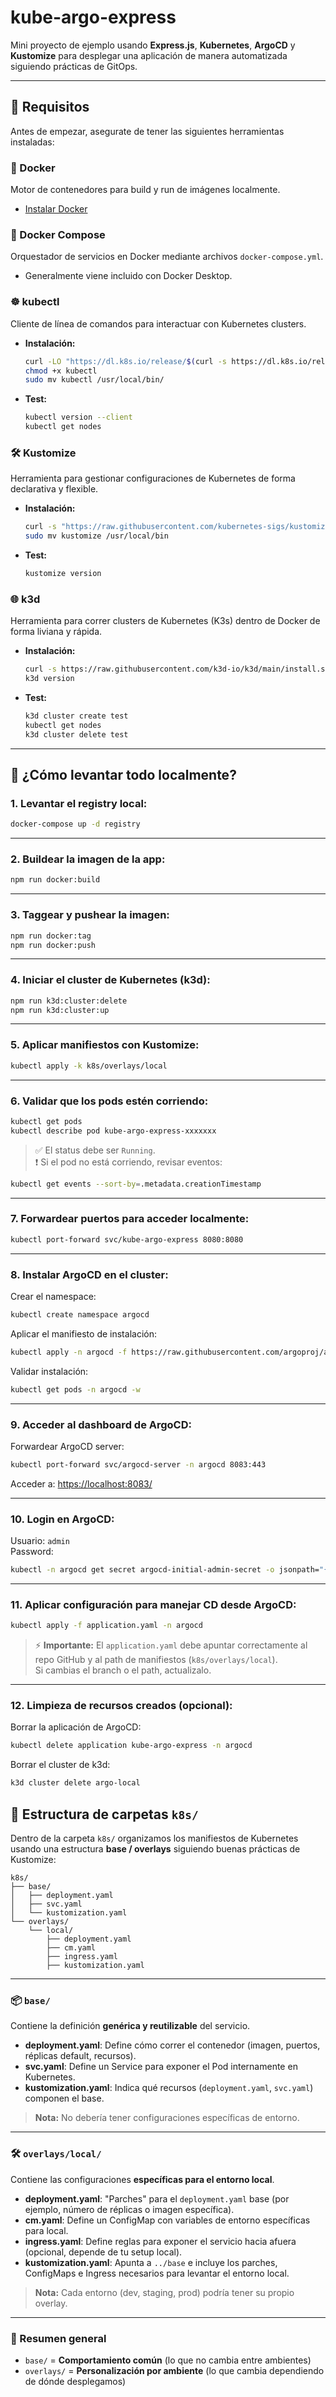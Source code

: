 # kube-argo-express

Mini proyecto de ejemplo usando **Express.js**, **Kubernetes**, **ArgoCD** y **Kustomize** para desplegar una aplicación de manera automatizada siguiendo prácticas de GitOps.

---

## 🔧 Requisitos

Antes de empezar, asegurate de tener las siguientes herramientas instaladas:

### 🐳 Docker

Motor de contenedores para build y run de imágenes localmente.

- [Instalar Docker](https://docs.docker.com/get-docker/)

### 🐙 Docker Compose

Orquestador de servicios en Docker mediante archivos `docker-compose.yml`.

- Generalmente viene incluido con Docker Desktop.

### ☸️ kubectl

Cliente de línea de comandos para interactuar con Kubernetes clusters.

- **Instalación:**

  ```bash
  curl -LO "https://dl.k8s.io/release/$(curl -s https://dl.k8s.io/release/stable.txt)/bin/linux/amd64/kubectl"
  chmod +x kubectl
  sudo mv kubectl /usr/local/bin/
  ```

- **Test:**

  ```bash
  kubectl version --client
  kubectl get nodes
  ```

### 🛠️ Kustomize

Herramienta para gestionar configuraciones de Kubernetes de forma declarativa y flexible.

- **Instalación:**

  ```bash
  curl -s "https://raw.githubusercontent.com/kubernetes-sigs/kustomize/master/hack/install_kustomize.sh" | bash
  sudo mv kustomize /usr/local/bin
  ```

- **Test:**

  ```bash
  kustomize version
  ```

### 🌐 k3d

Herramienta para correr clusters de Kubernetes (K3s) dentro de Docker de forma liviana y rápida.

- **Instalación:**

  ```bash
  curl -s https://raw.githubusercontent.com/k3d-io/k3d/main/install.sh | bash
  k3d version
  ```

- **Test:**

  ```bash
  k3d cluster create test
  kubectl get nodes
  k3d cluster delete test
  ```

---

## 🚀 ¿Cómo levantar todo localmente?

### 1. Levantar el registry local:

```bash
docker-compose up -d registry
```

---

### 2. Buildear la imagen de la app:

```bash
npm run docker:build
```

---

### 3. Taggear y pushear la imagen:

```bash
npm run docker:tag
npm run docker:push
```

---

### 4. Iniciar el cluster de Kubernetes (k3d):

```bash
npm run k3d:cluster:delete
npm run k3d:cluster:up
```

---

### 5. Aplicar manifiestos con Kustomize:

```bash
kubectl apply -k k8s/overlays/local
```

---

### 6. Validar que los pods estén corriendo:

```bash
kubectl get pods
kubectl describe pod kube-argo-express-xxxxxxx
```

> ✅ El status debe ser `Running`.  
> ❗ Si el pod no está corriendo, revisar eventos:

```bash
kubectl get events --sort-by=.metadata.creationTimestamp
```

---

### 7. Forwardear puertos para acceder localmente:

```bash
kubectl port-forward svc/kube-argo-express 8080:8080
```

---

### 8. Instalar ArgoCD en el cluster:

Crear el namespace:

```bash
kubectl create namespace argocd
```

Aplicar el manifiesto de instalación:

```bash
kubectl apply -n argocd -f https://raw.githubusercontent.com/argoproj/argo-cd/stable/manifests/install.yaml
```

Validar instalación:

```bash
kubectl get pods -n argocd -w
```

---

### 9. Acceder al dashboard de ArgoCD:

Forwardear ArgoCD server:

```bash
kubectl port-forward svc/argocd-server -n argocd 8083:443
```

Acceder a: [https://localhost:8083/](https://localhost:8083/)

---

### 10. Login en ArgoCD:

Usuario: `admin`  
Password:

```bash
kubectl -n argocd get secret argocd-initial-admin-secret -o jsonpath="{.data.password}" | base64 -d
```

---

### 11. Aplicar configuración para manejar CD desde ArgoCD:

```bash
kubectl apply -f application.yaml -n argocd
```

> ⚡ **Importante:** El `application.yaml` debe apuntar correctamente al repo GitHub y al path de manifiestos (`k8s/overlays/local`).  
> Si cambias el branch o el path, actualizalo.

---

### 12. Limpieza de recursos creados (opcional):

Borrar la aplicación de ArgoCD:

```bash
kubectl delete application kube-argo-express -n argocd
```

Borrar el cluster de k3d:

```bash
k3d cluster delete argo-local
```


## 📂 Estructura de carpetas `k8s/`

Dentro de la carpeta `k8s/` organizamos los manifiestos de Kubernetes usando una estructura **base / overlays** siguiendo buenas prácticas de Kustomize:

```
k8s/
├── base/
│   ├── deployment.yaml
│   ├── svc.yaml
│   └── kustomization.yaml
└── overlays/
    └── local/
        ├── deployment.yaml
        ├── cm.yaml
        ├── ingress.yaml
        ├── kustomization.yaml
```

---

### 📦 `base/`

Contiene la definición **genérica y reutilizable** del servicio.

- **deployment.yaml**: Define cómo correr el contenedor (imagen, puertos, réplicas default, recursos).
- **svc.yaml**: Define un Service para exponer el Pod internamente en Kubernetes.
- **kustomization.yaml**: Indica qué recursos (`deployment.yaml`, `svc.yaml`) componen el base.

> **Nota:** No debería tener configuraciones específicas de entorno.

---

### 🛠️ `overlays/local/`

Contiene las configuraciones **específicas para el entorno local**.

- **deployment.yaml**: "Parches" para el `deployment.yaml` base (por ejemplo, número de réplicas o imagen específica).
- **cm.yaml**: Define un ConfigMap con variables de entorno específicas para local.
- **ingress.yaml**: Define reglas para exponer el servicio hacia afuera (opcional, depende de tu setup local).
- **kustomization.yaml**: Apunta a `../base` e incluye los parches, ConfigMaps e Ingress necesarios para levantar el entorno local.

> **Nota:** Cada entorno (dev, staging, prod) podría tener su propio overlay.

---

### 🧠 Resumen general

- `base/` = **Comportamiento común** (lo que no cambia entre ambientes)
- `overlays/` = **Personalización por ambiente** (lo que cambia dependiendo de dónde desplegamos)


